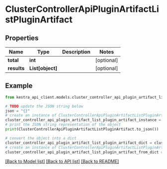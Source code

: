 # ClusterControllerApiPluginArtifactListPluginArtifact


## Properties

Name | Type | Description | Notes
------------ | ------------- | ------------- | -------------
**total** | **int** |  | [optional] 
**results** | **List[object]** |  | [optional] 

## Example

```python
from kestra_api_client.models.cluster_controller_api_plugin_artifact_list_plugin_artifact import ClusterControllerApiPluginArtifactListPluginArtifact

# TODO update the JSON string below
json = "{}"
# create an instance of ClusterControllerApiPluginArtifactListPluginArtifact from a JSON string
cluster_controller_api_plugin_artifact_list_plugin_artifact_instance = ClusterControllerApiPluginArtifactListPluginArtifact.from_json(json)
# print the JSON string representation of the object
print(ClusterControllerApiPluginArtifactListPluginArtifact.to_json())

# convert the object into a dict
cluster_controller_api_plugin_artifact_list_plugin_artifact_dict = cluster_controller_api_plugin_artifact_list_plugin_artifact_instance.to_dict()
# create an instance of ClusterControllerApiPluginArtifactListPluginArtifact from a dict
cluster_controller_api_plugin_artifact_list_plugin_artifact_from_dict = ClusterControllerApiPluginArtifactListPluginArtifact.from_dict(cluster_controller_api_plugin_artifact_list_plugin_artifact_dict)
```
[[Back to Model list]](../README.md#documentation-for-models) [[Back to API list]](../README.md#documentation-for-api-endpoints) [[Back to README]](../README.md)


